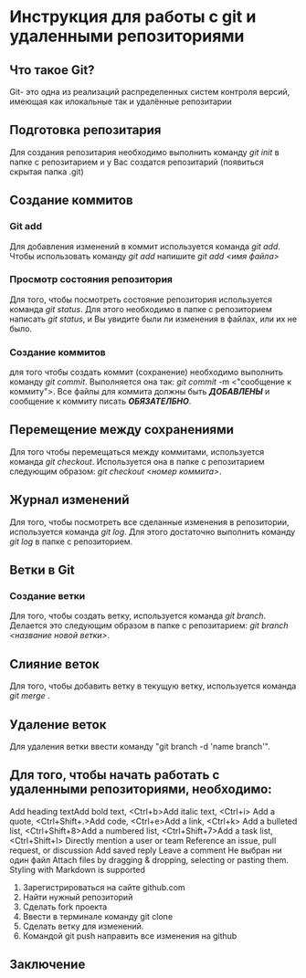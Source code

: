 # Инструкция для работы с git и удаленными репозиториями

## Что такое Git?
Git- это одна из реализаций распределенных систем контроля версий, имеющая как илокальные так и удалённые репозитарии
## Подготовка репозитария
Для создания репозитария необходимо выполнить команду *git init* в папке с репозитарием и у Вас создатся репозитарий (появиться скрытая папка .git)

## Создание коммитов

### Git add
Для добавления изменений в коммит используется команда *git add*. Чтобы использовать команду *git add* напишите *git add <имя файла>*

### Просмотр состояния репозитория
Для того, чтобы посмотреть состояние репозитория используется команда *git status*. Для этого необходимо в папке с репозиторием написать *git status*, и Вы увидите были ли изменения в файлах, или их не было.

### Создание коммитов
для того чтобы создать коммит (сохранение) необходимо выполнить команду *git commit*. Выполняется она так: *git commit* -m <"сообщение к коммиту">. Все файлы для коммита должны быть ***ДОБАВЛЕНЫ*** и сообщение к коммиту писать ***ОБЯЗАТЕЛБНО***.

## Перемещение между сохранениями
Для того чтобы перемещаться между коммитами, используется команда *git checkout*. Используется она в папке с репозитарием следующим образом: *git checkout <номер коммита>*.

## Журнал изменений
Для того, чтобы посмотреть все сделанные изменения в репозитории, используется команда *git log*. Для этого достаточно выполнить команду *git log* в папке с репозиторием.

## Ветки в Git 

### Создание ветки
Для того, чтобы создать ветку, используется команда *git branch*. Делается это следующим образом в папке с репозитарием: *git branch <название новой ветки>*.

## Слияние веток

Для того, чтобы добавить ветку в текущую ветку, используется команда *git merge <name branch>*.

## Удаление веток

Для удаления ветки ввести команду "git branch -d 'name branch'".

## Для того, чтобы начать работать с удаленными репозиториями, необходимо:
 
Add heading textAdd bold text, <Ctrl+b>Add italic text, <Ctrl+i>
Add a quote, <Ctrl+Shift+.>Add code, <Ctrl+e>Add a link, <Ctrl+k>
Add a bulleted list, <Ctrl+Shift+8>Add a numbered list, <Ctrl+Shift+7>Add a task list, <Ctrl+Shift+l>
Directly mention a user or team
Reference an issue, pull request, or discussion
Add saved reply
Leave a comment
Не выбран ни один файл
Attach files by dragging & dropping, selecting or pasting them.
Styling with Markdown is supported
1. Зарегистрироваться на сайте github.com
2. Найти нужный репозиторий
3. Сделать fork проекта
4. Ввести в терминале команду git clone
5. Сделать ветку для изменений.
6. Командой git push направить все изменения на github

## Заключение